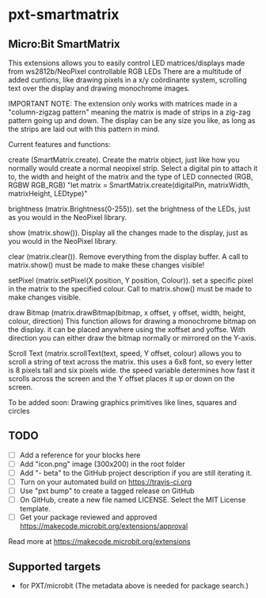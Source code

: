 # pxt-smartmatrix

## Micro:Bit SmartMatrix

This extensions allows you to easily control LED matrices/displays made from ws2812b/NeoPixel controllable RGB LEDs
There are a multitude of added cuntions, like drawing pixels in a x/y coördinante system, scrolling text over the display and drawing monochrome images.

IMPORTANT NOTE:
The extension only works with matrices made in a "column-zigzag pattern" meaning the matrix is made of strips in a zig-zag pattern going up and down.
The display can be any size you like, as long as the strips are laid out with this pattern in mind.

Current features and functions:

create (SmartMatrix.create). Create the matrix object, just like how you normally would create a normal neopixel strip.
Select a digital pin to attach it to, the width and height of the matrix and the type of LED connected (RGB, RGBW RGB_RGB)
"let matrix = SmartMatrix.create(digitalPin, matrixWidth, matrixHeight, LEDtype)"

brightness (matrix.Brightness(0-255)). set the brightness of the LEDs, just as you would in the NeoPixel library.

show (matrix.show()). Display all the changes made to the display, just as you would in the NeoPixel library.

clear (matrix.clear()). Remove everything from the display buffer. A call to matrix.show() must be made to make these changes visible!

setPixel (matrix.setPixel(X position, Y position, Colour)). set a specific pixel in the matrix to the specified colour. Call to matrix.show() must be made to make changes visible.

draw Bitmap (matrix.drawBitmap(bitmap, x offset, y offset, width, height, colour, direction)
This function allows for drawing a monochrome bitmap on the display. it can be placed anywhere using the xoffset and yoffse. With direction you can either draw the bitmap normally or mirrored on the Y-axis.

Scroll Text (matrix.scrollText(text, speed, Y offset, colour) allows you to scroll a string of text across the matrix. this uses a 6x8 font, so every letter is 8 pixels tall and six pixels wide. the speed variable determines how fast it scrolls across the screen and the Y offset places it up or down on the screen.

To be added soon:
Drawing graphics primitives like lines, squares and circles

## TODO

- [ ] Add a reference for your blocks here
- [ ] Add "icon.png" image (300x200) in the root folder
- [ ] Add "- beta" to the GitHub project description if you are still iterating it.
- [ ] Turn on your automated build on https://travis-ci.org
- [ ] Use "pxt bump" to create a tagged release on GitHub
- [ ] On GitHub, create a new file named LICENSE. Select the MIT License template.
- [ ] Get your package reviewed and approved https://makecode.microbit.org/extensions/approval

Read more at https://makecode.microbit.org/extensions

## Supported targets

* for PXT/microbit
(The metadata above is needed for package search.)

